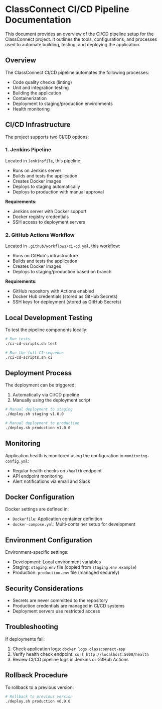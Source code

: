 # ClassConnect CI/CD Pipeline Documentation

This document provides an overview of the CI/CD pipeline setup for the ClassConnect project. It outlines the tools, configurations, and processes used to automate building, testing, and deploying the application.

## Overview

The ClassConnect CI/CD pipeline automates the following processes:
- Code quality checks (linting)
- Unit and integration testing
- Building the application
- Containerization
- Deployment to staging/production environments
- Health monitoring

## CI/CD Infrastructure

The project supports two CI/CD options:

### 1. Jenkins Pipeline

Located in `Jenkinsfile`, this pipeline:
- Runs on Jenkins server
- Builds and tests the application
- Creates Docker images
- Deploys to staging automatically
- Deploys to production with manual approval

**Requirements:**
- Jenkins server with Docker support
- Docker registry credentials
- SSH access to deployment servers

### 2. GitHub Actions Workflow

Located in `.github/workflows/ci-cd.yml`, this workflow:
- Runs on GitHub's infrastructure
- Builds and tests the application
- Creates Docker images
- Deploys to staging/production based on branch

**Requirements:**
- GitHub repository with Actions enabled
- Docker Hub credentials (stored as GitHub Secrets)
- SSH keys for deployment (stored as GitHub Secrets)

## Local Development Testing

To test the pipeline components locally:

```bash
# Run tests
./ci-cd-scripts.sh test

# Run the full CI sequence
./ci-cd-scripts.sh ci
```

## Deployment Process

The deployment can be triggered:
1. Automatically via CI/CD pipeline
2. Manually using the deployment script

```bash
# Manual deployment to staging
./deploy.sh staging v1.0.0

# Manual deployment to production
./deploy.sh production v1.0.0
```

## Monitoring

Application health is monitored using the configuration in `monitoring-config.yml`:
- Regular health checks on `/health` endpoint
- API endpoint monitoring
- Alert notifications via email and Slack

## Docker Configuration

Docker settings are defined in:
- `Dockerfile`: Application container definition
- `docker-compose.yml`: Multi-container setup for development

## Environment Configuration

Environment-specific settings:
- Development: Local environment variables
- Staging: `staging.env` file (copied from `staging.env.example`)
- Production: `production.env` file (managed securely)

## Security Considerations

- Secrets are never committed to the repository
- Production credentials are managed in CI/CD systems
- Deployment servers use restricted access

## Troubleshooting

If deployments fail:
1. Check application logs: `docker logs classconnect-app`
2. Verify health check endpoint: `curl http://localhost:5000/health`
3. Review CI/CD pipeline logs in Jenkins or GitHub Actions

## Rollback Procedure

To rollback to a previous version:

```bash
# Rollback to previous version
./deploy.sh production v0.9.0
```